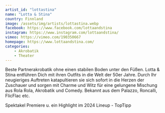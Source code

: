 ```yaml
---
artist_id: "lottastina"
name: "Lotta & Stina"
country: Finnland
image: /assets/img/artists/lottastina.webp
facebook: https://www.facebook.com/lottaandstina
instagram: https://www.instagram.com/lottaandstina/
vimeo: https://vimeo.com/190350667
homepage: https://www.lottaandstina.com/
categories:
    - Akrobatik
    - Theater
---
```

Beste Partnerakrobatik ohne einen stabilen Boden unter den Füßen. Lotta & Stina entführen Dich mit ihren Outfits in die Welt der 50er Jahre. Durch Ihr neugieriges Auftreten katapultieren sie sich sofort in die Herzen der Zuschauer und sorgen mit Charme und Witz für eine gelungene Mischung aus Rola Rola, Akrobatik und Comedy. Bekannt aus dem Palazzo, Roncalli,
FlicFlac etc.

Spektakel Premiere u. ein Highlight im 2024 Lineup - TopTipp